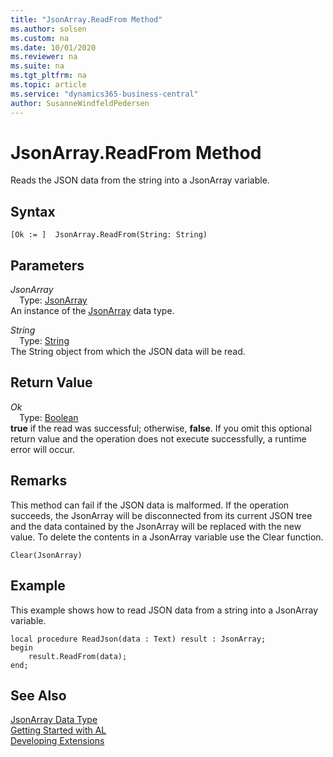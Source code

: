 ```yaml
---
title: "JsonArray.ReadFrom Method"
ms.author: solsen
ms.custom: na
ms.date: 10/01/2020
ms.reviewer: na
ms.suite: na
ms.tgt_pltfrm: na
ms.topic: article
ms.service: "dynamics365-business-central"
author: SusanneWindfeldPedersen
---
```

[//]: # (START>DO_NOT_EDIT)
[//]: # (IMPORTANT:Do not edit any of the content between here and the END>DO_NOT_EDIT.)
[//]: # (Any modifications should be made in the .xml files in the ModernDev repo.)
# JsonArray.ReadFrom Method
Reads the JSON data from the string into a JsonArray variable.


## Syntax
```
[Ok := ]  JsonArray.ReadFrom(String: String)
```
## Parameters
*JsonArray*  
&emsp;Type: [JsonArray](jsonarray-data-type.md)  
An instance of the [JsonArray](jsonarray-data-type.md) data type.  

*String*  
&emsp;Type: [String](../string/string-data-type.md)  
The String object from which the JSON data will be read.  


## Return Value
*Ok*  
&emsp;Type: [Boolean](../boolean/boolean-data-type.md)  
**true** if the read was successful; otherwise, **false**. If you omit this optional return value and the operation does not execute successfully, a runtime error will occur.    


[//]: # (IMPORTANT: END>DO_NOT_EDIT)

## Remarks
This method can fail if the JSON data is malformed. If the operation succeeds, the JsonArray will be disconnected from its current JSON tree and the data contained by the JsonArray will be replaced with the new value. To delete the contents in a JsonArray variable use the Clear function.

```
Clear(JsonArray)
```

## Example
This example shows how to read JSON data from a string into a JsonArray variable.

```
local procedure ReadJson(data : Text) result : JsonArray;
begin
    result.ReadFrom(data);    
end;
```

## See Also
[JsonArray Data Type](jsonarray-data-type.md)  
[Getting Started with AL](../../devenv-get-started.md)  
[Developing Extensions](../../devenv-dev-overview.md)